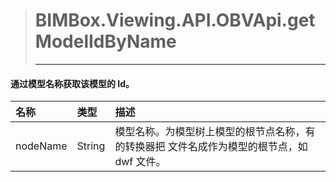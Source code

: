 > # BIMBox.Viewing.API.OBVApi.getModelIdByName
>
> ---

#### 通过模型名称获取该模型的 Id。

| 名称 | 类型 | 描述 |
| :--- | :--- | :--- |
| nodeName | String | 模型名称。为模型树上模型的根节点名称，有的转换器把 文件名成作为模型的根节点，如 dwf 文件。 |



